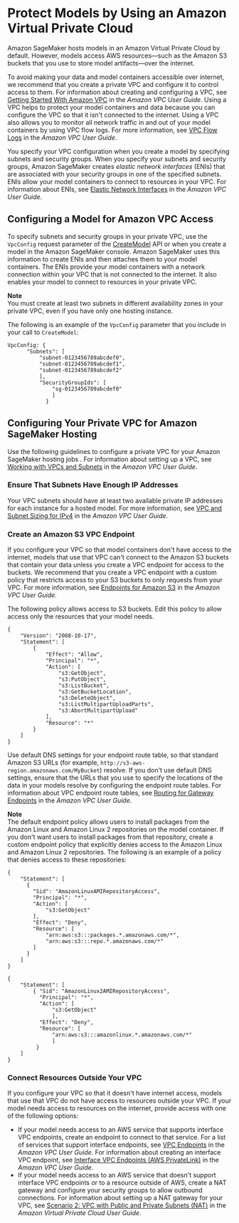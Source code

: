 # Protect Models by Using an Amazon Virtual Private Cloud<a name="host-vpc"></a>

Amazon SageMaker hosts models in an Amazon Virtual Private Cloud by default\. However, models access AWS resources—such as the Amazon S3 buckets that you use to store model artifacts—over the internet\.

To avoid making your data and model containers accessible over internet, we recommend that you create a private VPC and configure it to control access to them\. For information about creating and configuring a VPC, see [Getting Started With Amazon VPC](http://docs.aws.amazon.com/AmazonVPC/latest/UserGuide/getting-started-ipv4.html) in the *Amazon VPC User Guide*\. Using a VPC helps to protect your model containers and data because you can configure the VPC so that it isn't connected to the internet\. Using a VPC also allows you to monitor all network traffic in and out of your model containers by using VPC flow logs\. For more information, see [VPC Flow Logs](http://docs.aws.amazon.com/AmazonVPC/latest/UserGuide/flow-logs.html) in the *Amazon VPC User Guide*\.

You specify your VPC configuration when you create a model by specifying subnets and security groups\. When you specify your subnets and security groups, Amazon SageMaker creates *elastic network interfaces* \(ENIs\) that are associated with your security groups in one of the specified subnets\. ENIs allow your model containers to connect to resources in your VPC\. For information about ENIs, see [Elastic Network Interfaces](http://docs.aws.amazon.com/AmazonVPC/latest/UserGuide/VPC_ElasticNetworkInterfaces.html) in the *Amazon VPC User Guide*\.

## Configuring a Model for Amazon VPC Access<a name="host-vpc-configure"></a>

To specify subnets and security groups in your private VPC, use the `VpcConfig` request parameter of the [CreateModel](API_CreateModel.md) API or when you create a model in the Amazon SageMaker console\. Amazon SageMaker uses this information to create ENIs and then attaches them to your model containers\. The ENIs provide your model containers with a network connection within your VPC that is not connected to the internet\. It also enables your model to connect to resources in your private VPC\.

**Note**  
You must create at least two subnets in different availability zones in your private VPC, even if you have only one hosting instance\.

The following is an example of the `VpcConfig` parameter that you include in your call to `CreateModel`:

```
VpcConfig: {
      "Subnets": [
          "subnet-0123456789abcdef0",
          "subnet-0123456789abcdef1",
          "subnet-0123456789abcdef2"
          ],
          "SecurityGroupIds": [
              "sg-0123456789abcdef0"
              ]
            }
```

## Configuring Your Private VPC for Amazon SageMaker Hosting<a name="host-vpc-vpc"></a>

Use the following guidelines to configure a private VPC for your Amazon SageMaker hosting jobs \. For information about setting up a VPC, see [Working with VPCs and Subnets](http://docs.aws.amazon.com/AmazonVPC/latest/UserGuide/working-with-vpcs.html) in the *Amazon VPC User Guide*\.

### Ensure That Subnets Have Enough IP Addresses<a name="host-vpc-ip"></a>

Your VPC subnets should have at least two available private IP addresses for each instance for a hosted model\. For more information, see [VPC and Subnet Sizing for IPv4](http://docs.aws.amazon.com/AmazonVPC/latest/UserGuide/VPC_Subnets.html#vpc-sizing-ipv4) in the *Amazon VPC User Guide*\.

### Create an Amazon S3 VPC Endpoint<a name="host-vpc-s3"></a>

If you configure your VPC so that model containers don't have access to the internet, models that use that VPC can't connect to the Amazon S3 buckets that contain your data unless you create a VPC endpoint for access to the buckets\. We recommend that you create a VPC endpoint with a custom policy that restricts access to your S3 buckets to only requests from your VPC\. For more information, see [Endpoints for Amazon S3](http://docs.aws.amazon.com/AmazonVPC/latest/UserGuide/vpc-endpoints-s3.html) in the *Amazon VPC User Guide*\.

The following policy allows access to S3 buckets\. Edit this policy to allow access only the resources that your model needs\.

```
{
    "Version": "2008-10-17",
    "Statement": [
        {
            "Effect": "Allow",
            "Principal": "*",
            "Action": [
                "s3:GetObject",
                "s3:PutObject",
                "s3:ListBucket",
                "s3:GetBucketLocation",
                "s3:DeleteObject",
                "s3:ListMultipartUploadParts",
                "s3:AbortMultipartUpload"
            ],
            "Resource": "*"
        }
    ]
}
```

Use default DNS settings for your endpoint route table, so that standard Amazon S3 URLs \(for example, `http://s3-aws-region.amazonaws.com/MyBucket`\) resolve\. If you don't use default DNS settings, ensure that the URLs that you use to specify the locations of the data in your models resolve by configuring the endpoint route tables\. For information about VPC endpoint route tables, see [Routing for Gateway Endpoints](http://docs.aws.amazon.com/AmazonVPC/latest/UserGuide/vpce-gateway.html#vpc-endpoints-routing) in the *Amazon VPC User Guide*\.

**Note**  
The default endpoint policy allows users to install packages from the Amazon Linux and Amazon Linux 2 repositories on the model container\. If you don't want users to install packages from that repository, create a custom endpoint policy that explicitly denies access to the Amazon Linux and Amazon Linux 2 repositories\. The following is an example of a policy that denies access to these repositories:  

```
{ 
    "Statement": [ 
      { 
        "Sid": "AmazonLinuxAMIRepositoryAccess",
        "Principal": "*",
        "Action": [ 
            "s3:GetObject" 
        ],
        "Effect": "Deny",
        "Resource": [
            "arn:aws:s3:::packages.*.amazonaws.com/*",
            "arn:aws:s3:::repo.*.amazonaws.com/*"
        ] 
      } 
    ] 
} 

{ 
    "Statement": [ 
        { "Sid": "AmazonLinux2AMIRepositoryAccess",
          "Principal": "*",
          "Action": [ 
              "s3:GetObject" 
              ],
          "Effect": "Deny",
          "Resource": [
              "arn:aws:s3:::amazonlinux.*.amazonaws.com/*" 
              ] 
         } 
    ] 
}
```

### Connect Resources Outside Your VPC<a name="host-vpc-nat"></a>

If you configure your VPC so that it doesn't have internet access, models that use that VPC do not have access to resources outside your VPC\. If your model needs access to resources on the internet, provide access with one of the following options:
+ If your model needs access to an AWS service that supports interface VPC endpoints, create an endpoint to connect to that service\. For a list of services that support interface endpoints, see [VPC Endpoints](http://docs.aws.amazon.com/AmazonVPC/latest/UserGuide/vpc-endpoints.html) in the *Amazon VPC User Guide*\. For information about creating an interface VPC endpoint, see [Interface VPC Endpoints \(AWS PrivateLink\)](http://docs.aws.amazon.com/AmazonVPC/latest/UserGuide/vpce-interface.html) in the *Amazon VPC User Guide*\.
+ If your model needs access to an AWS service that doesn't support interface VPC endpoints or to a resource outside of AWS, create a NAT gateway and configure your security groups to allow outbound connections\. For information about setting up a NAT gateway for your VPC, see [Scenario 2: VPC with Public and Private Subnets \(NAT\)](http://docs.aws.amazon.com/AmazonVPC/latest/UserGuide/VPC_Scenario2.html) in the *Amazon Virtual Private Cloud User Guide*\.
